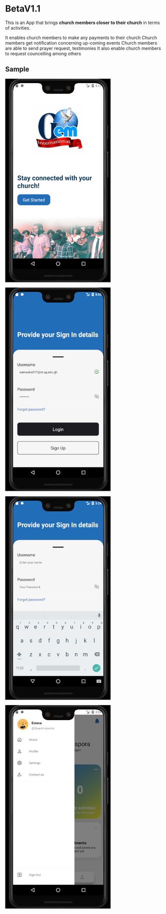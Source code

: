 # BetaV1.1
This is an App that brings **church members closer to their church** in terms of activities.

It enables church members to make any payments to their church
Church members get notification concerning up-coming events
Church members are able to send prayer request, testimonies
It also enable church members to request councelling among others


## Sample

![alt text](https://github.com/Quami-source/BetaV1.1/blob/master/sample/1.png)


![alt text](https://github.com/Quami-source/BetaV1.1/blob/master/sample/2.png)


![alt text](https://github.com/Quami-source/BetaV1.1/blob/master/sample/3.png)


![alt text](https://github.com/Quami-source/BetaV1.1/blob/master/sample/4.png)
